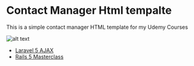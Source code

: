 # Contact Manager Html tempalte

This is a simple contact manager HTML template for my Udemy Courses

![alt text](https://github.com/edomaru/contact_manager_design/blob/master/img/screenshot.png "Screenshot")

- [Laravel 5 AJAX](https://www.udemy.com/course/learn-laravel-by-doing/)
- [Rails 5 Masterclass](https://www.udemy.com/course/rails-5-masterclass/)
